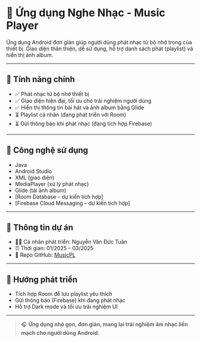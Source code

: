 # 🎵 Ứng dụng Nghe Nhạc - Music Player

Ứng dụng Android đơn giản giúp người dùng phát nhạc từ bộ nhớ trong của thiết bị. Giao diện thân thiện, dễ sử dụng, hỗ trợ danh sách phát (playlist) và hiển thị ảnh album.

---

## 📌 Tính năng chính

- ✅ Phát nhạc từ bộ nhớ thiết bị
- ✅ Giao diện hiện đại, tối ưu cho trải nghiệm người dùng
- ✅ Hiển thị thông tin bài hát và ảnh album bằng Glide
- ⏳ Playlist cá nhân (đang phát triển với Room)
- ⏳ Gửi thông báo khi phát nhạc (đang tích hợp Firebase)

---

## 🔧 Công nghệ sử dụng

- Java
- Android Studio
- XML (giao diện)
- MediaPlayer (xử lý phát nhạc)
- Glide (tải ảnh album)
- [Room Database – dự kiến tích hợp]
- [Firebase Cloud Messaging – dự kiến tích hợp]

---

## 👤 Thông tin dự án

- 👨‍💻 Cá nhân phát triển: Nguyễn Văn Đức Tuân
- ⏰ Thời gian: 01/2025 – 03/2025
- 📁 Repo GitHub: [MusicPL](https://github.com/tuangato147/MusicPL)

---

## 🚀 Hướng phát triển

- Tích hợp Room để lưu playlist yêu thích
- Gửi thông báo (Firebase) khi đang phát nhạc
- Hỗ trợ Dark mode và tối ưu trải nghiệm UI

---

> 🎧 **Ứng dụng nhỏ gọn, đơn giản, mang lại trải nghiệm âm nhạc liền mạch cho người dùng Android.**
